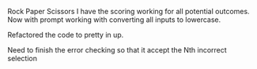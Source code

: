 Rock Paper Scissors I have the scoring working for all potential outcomes. Now with prompt working with converting all inputs to lowercase.

Refactored the code to pretty in up.

Need to finish the error checking so that it accept the Nth incorrect selection
